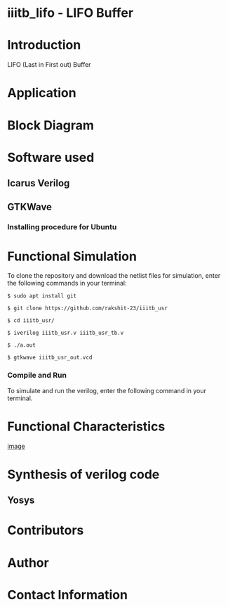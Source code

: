 # iiitb_lifo - LIFO Buffer
# Introduction
LIFO (Last in First out) Buffer

# Application

# Block Diagram

# Software used
## Icarus Verilog

## GTKWave

### Installing procedure for Ubuntu

# Functional Simulation
To clone the repository and download the netlist files for simulation, enter the following commands in your terminal:
```
$ sudo apt install git

$ git clone https://github.com/rakshit-23/iiitb_usr

$ cd iiitb_usr/

$ iverilog iiitb_usr.v iiitb_usr_tb.v

$ ./a.out

$ gtkwave iiitb_usr_out.vcd
```

### Compile and Run
To simulate and run the verilog, enter the following command in your terminal.

# Functional Characteristics
[image](https://github.com/yashkthr/iiitb_lifo/blob/main/Images/iiitb_lifo_gtkwave.png)

# Synthesis of verilog code
## Yosys


# Contributors

# Author

# Contact Information
